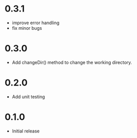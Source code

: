 # 0.3.1
- improve error handling
- fix minor bugs

# 0.3.0
- Add changeDir() method to change the working directory.

# 0.2.0
- Add unit testing 

# 0.1.0
- Initial release